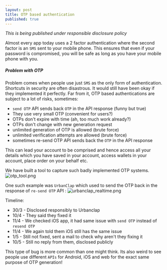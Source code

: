 ```yaml
---
layout: post
title: OTP based authentication 
published: true
---
```


*This is being published under responsible disclosure policy*

Almost every app today uses a 2 factor authentication where the second factor is an `SMS` sent to your mobile phone. This ensures that even if your password is compromised, you will be safe as long as you have your mobile phone with you.

##### Problem with OTP 
Problem comes when people use just `SMS` as the only form of authentication. Shortcuts in security are often disastrous. It would still have been okay if they implemented it perfectly. Far from it, OTP based authentications are subject to a lot of risks, sometimes:

* `send OTP` API sends back `OTP` in the API response (funny but true)
* They use very small OTP (convenient for users?)
* OTPs don't expire with time (ah, too much work already?)
* OTPs don't change with new generation request 
* unlimited generation of OTP is allowed (brute force)
* unlimited verification attempts are allowed (brute force)
* sometimes re-send OTP API sends back the `OTP` in the API response 

This can lead your account to be comprised and hence access all your details which you have saved in your account, access wallets in your account, place order on your behalf etc.

We have built a tool to capture such badly implemented OTP systems. 
![otp_tool.png]({{site.baseurl}}/otp_tool.png)

One such example was `UrbanClap`  which used to send the OTP back in the response of `re-send OTP` API :
![urbanclap_realtime.png]({{site.baseurl}}/urbanclap_realtime.png)

Timeline:

* 30/3 - Disclosed responsibly to Urbanclap
* 10/4 - They said they fixed it
* 11/4 - We checked iOS app, it had same issue with `send OTP` instead of `resend OTP`
* 11/4 - We again told them iOS still has the same issue 
* 1/5 - Still not fixed, sent a mail to check why aren't they fixing it
* 10/5 - Still no reply from them, disclosed publicly

This type of bug is more common than one might think. Its also weird to see people use different `APIs` for Android, iOS and web for the exact same purpose of OTP generation!


